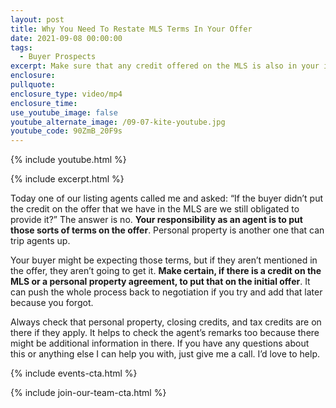 ```yaml
---
layout: post
title: Why You Need To Restate MLS Terms In Your Offer
date: 2021-09-08 00:00:00
tags:
  - Buyer Prospects
excerpt: Make sure that any credit offered on the MLS is also in your initial offer.
enclosure:
pullquote:
enclosure_type: video/mp4
enclosure_time:
use_youtube_image: false
youtube_alternate_image: /09-07-kite-youtube.jpg
youtube_code: 90ZmB_20F9s
---
```

{% include youtube.html %}

{% include excerpt.html %}

Today one of our listing agents called me and asked: “If the buyer didn’t put the credit on the offer that we have in the MLS are we still obligated to provide it?” The answer is no. **Your responsibility as an agent is to put those sorts of terms on the offer**. Personal property is another one that can trip agents up.

Your buyer might be expecting those terms, but if they aren’t mentioned in the offer, they aren’t going to get it. **Make certain, if there is a credit on the MLS or a personal property agreement, to put that on the initial offer**. It can push the whole process back to negotiation if you try and add that later because you forgot.

Always check that personal property, closing credits, and tax credits are on there if they apply. It helps to check the agent’s remarks too because there might be additional information in there. If you have any questions about this or anything else I can help you with, just give me a call. I’d love to help.

{% include events-cta.html %}

{% include join-our-team-cta.html %}
